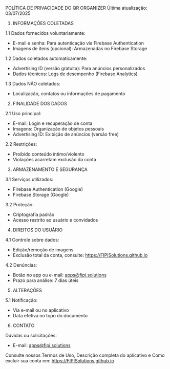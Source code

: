 POLÍTICA DE PRIVACIDADE DO QR ORGANIZER
Última atualização: 03/07/2025

1. INFORMAÇÕES COLETADAS

1.1 Dados fornecidos voluntariamente:
- E-mail e senha: Para autenticação via Firebase Authentication
- Imagens de itens (opcional): Armazenadas no Firebase Storage

1.2 Dados coletados automaticamente:
- Advertising ID (versão gratuita): Para anúncios personalizados
- Dados técnicos: Logs de desempenho (Firebase Analytics)

1.3 Dados NÃO coletados:
- Localização, contatos ou informações de pagamento


2. FINALIDADE DOS DADOS

2.1 Uso principal:
- E-mail: Login e recuperação de conta
- Imagens: Organização de objetos pessoais
- Advertising ID: Exibição de anúncios (versão free)

2.2 Restrições:
- Proibido conteúdo íntimo/violento
- Violações acarretam exclusão da conta


3. ARMAZENAMENTO E SEGURANÇA

3.1 Serviços utilizados:
- Firebase Authentication (Google)
- Firebase Storage (Google)

3.2 Proteção:
- Criptografia padrão
- Acesso restrito ao usuário e convidados


4. DIREITOS DO USUÁRIO

4.1 Controle sobre dados:
- Edição/remoção de imagens
- Exclusão total da conta, consulte: https://FIPISolutions.github.io


4.2 Denúncias:
- Botão no app ou e-mail: apps@fipi.solutions
- Prazo para análise: 7 dias úteis


5. ALTERAÇÕES

5.1 Notificação:
- Via e-mail ou no aplicativo
- Data efetiva no topo do documento


6. CONTATO

Dúvidas ou solicitações:
- E-mail: apps@fipi.solutions


Consulte nossos Termos de Uso, Descrição completa do aplicativo e Como excluir sua conta em: https://FIPISolutions.github.io